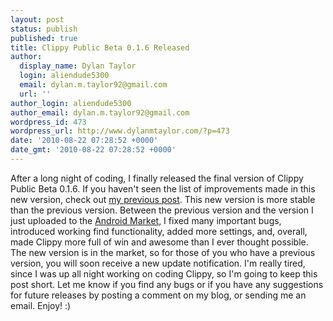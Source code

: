 ```yaml
---
layout: post
status: publish
published: true
title: Clippy Public Beta 0.1.6 Released
author:
  display_name: Dylan Taylor
  login: aliendude5300
  email: dylan.m.taylor92@gmail.com
  url: ''
author_login: aliendude5300
author_email: dylan.m.taylor92@gmail.com
wordpress_id: 473
wordpress_url: http://www.dylanmtaylor.com/?p=473
date: '2010-08-22 07:28:52 +0000'
date_gmt: '2010-08-22 07:28:52 +0000'
---
```

<p>After a long night of coding, I finally released the final version of Clippy Public Beta 0.1.6. If you haven't seen the list of improvements made in this new version, check out <a href="http://www.dylanmtaylor.com/2010/08/21/clippy-public-beta-0-1-6-is-in-progress/">my previous post</a>. This new version is more stable than the previous version. Between the previous version and the version I just uploaded to the <a class="zem_slink" title="Android Market" rel="homepage" href="http://www.android.com/market/">Android Market</a>, I fixed many important bugs, introduced working find functionality, added more settings, and, overall, made Clippy more full of win and awesome than I ever thought possible. The new version is in the market, so for those of you who have a previous version, you will soon receive a new update notification. I'm really tired, since I was up all night working on coding Clippy, so I'm going to keep this post short. Let me know if you find any bugs or if you have any suggestions for  future releases by posting a comment on my blog, or sending me an email. Enjoy! :)</p>

